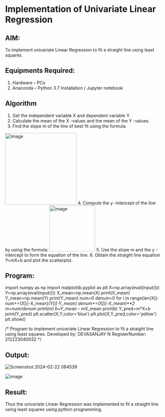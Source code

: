 # Implementation of Univariate Linear Regression
## AIM:
To implement univariate Linear Regression to fit a straight line using least squares.

## Equipments Required:
1. Hardware – PCs
2. Anaconda – Python 3.7 Installation / Jupyter notebook

## Algorithm
1. Get the independent variable X and dependent variable Y.
2. Calculate the mean of the X -values and the mean of the Y -values.
3. Find the slope m of the line of best fit using the formula. 
<img width="231" alt="image" src="https://user-images.githubusercontent.com/93026020/192078527-b3b5ee3e-992f-46c4-865b-3b7ce4ac54ad.png">
4. Compute the y -intercept of the line by using the formula:
<img width="148" alt="image" src="https://user-images.githubusercontent.com/93026020/192078545-79d70b90-7e9d-4b85-9f8b-9d7548a4c5a4.png">
5. Use the slope m and the y -intercept to form the equation of the line.
6. Obtain the straight line equation Y=mX+b and plot the scatterplot.

## Program:
import numpy as np
import matplotlib.pyplot as plt
X=np.array(eval(input()))
Y=np.array(eval(input()))
X_mean=np.mean(X)
print(X_mean)
Y_mean=np.mean(Y)
print(Y_mean)
num=0
denum=0
for i in range(len(X)):
  num+=(X[i]-X_mean)*(Y[i]-Y_mean)
  denum+=(X[i]-X_mean)**2
m=num/denum
print(m)
b=Y_mean - m*X_mean
print(b)
Y_pred=m*X+b
print(Y_pred)
plt.scatter(X,Y,color='blue')
plt.plot(X,Y_pred,color='yellow') 
plt.show() 


/*
Program to implement univariate Linear Regression to fit a straight line using least squares.
Developed by: DEVASANJAY N
RegisterNumber:  212223040032
*/


## Output:
![Screenshot 2024-02-22 084539](https://github.com/DEVASANJAY002/Find-the-best-fit-line-using-Least-Squares-Method/assets/152069249/dc9db50e-b0c2-4808-bbfa-a7de6a72a1f9)

 ![image](https://github.com/DEVASANJAY002/Find-the-best-fit-line-using-Least-Squares-Method/assets/152069249/73a328db-e6c3-4ef7-99a4-ed88423adb01)



## Result:
Thus the univariate Linear Regression was implemented to fit a straight line using least squares using python programming.
